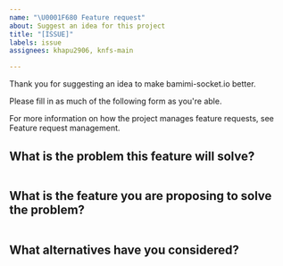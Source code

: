 ```yaml
---
name: "\U0001F680 Feature request"
about: Suggest an idea for this project
title: "[ISSUE]"
labels: issue
assignees: khapu2906, knfs-main

---
```


Thank you for suggesting an idea to make bamimi-socket.io better.

Please fill in as much of the following form as you're able.

For more information on how the project manages feature
requests, see Feature request management.

## What is the problem this feature will solve?
```
```
## What is the feature you are proposing to solve the problem?
```
```
## What alternatives have you considered?
```
```
